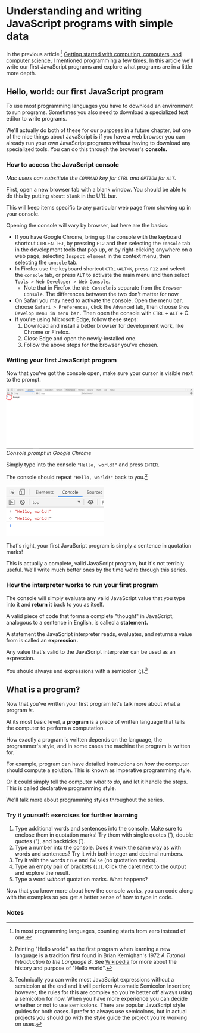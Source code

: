 # Understanding and writing JavaScript programs with simple data

In the previous article,[^1] [Getting started with computing, computers, and computer science](./0-getting-started.md), I mentioned programming a few times. In this article we'll write our first JavaScript programs and explore what programs are in a little more depth.

## Hello, world: our first JavaScript program

To use most programming languages you have to download an environment to run programs. Sometimes you also need to download a specialized text editor to write programs.

We'll actually do both of these for our purposes in a future chapter, but one of the nice things about JavaScript is if you have a web browser you can already run your own JavaScript programs _without_ having to download any specialized tools. You can do this through the browser's **console.**

### How to access the JavaScript console

_Mac users can substitute the `COMMAND` key for `CTRL` and `OPTION` for `ALT`._

First, open a new browser tab with a blank window. You should be able to do this by putting `about:blank` in the URL bar.

This will keep items specific to any particular web page from showing up in your console.

Opening the console will vary by browser, but here are the basics:

- If you have Google Chrome, bring up the console with the keyboard shortcut `CTRL+ALT+J`, by pressing `F12` and then selecting the `console` tab in the development tools that pop up, or by right-clicking anywhere on a web page, selecting `Inspect element` in the context menu, then selecting the `console` tab.
- In Firefox use the keyboard shortcut `CTRL+ALT+K`, press `F12` and select the `console` tab, or press `ALT` to activate the main menu and then select `Tools > Web Developer > Web Console`.
  - Note that in Firefox the `Web Console` is separate from the `Browser Console`. The differences between the two don't matter for now.
- On Safari you may need to activate the console. Open the menu bar, choose `Safari > Preferences`, click the `Advanced` tab, then choose `Show Develop menu in menu bar.` Then open the console with `CTRL` + `ALT` + C.
- If you're using Microsoft Edge, follow these steps:
  1. Download and install a better browser for development work, like Chrome or Firefox.
  2. Close Edge and open the newly-installed one.
  3. Follow the above steps for the browser you've chosen.

### Writing your first JavaScript program

Now that you've got the console open, make sure your cursor is visible next to the prompt.

![console-prompt](./images/empty-console.png "Console prompt")
*Console prompt in Google Chrome*

Simply type into the console `"Hello, world!"` and press `ENTER`.

The console should repeat `"Hello, world!"` back to you.[^2]

![hello-world](./images/hello-world.png "Hello, world!")

That's right, your first JavaScript program is simply a sentence in quotation marks!

This is actually a complete, valid JavaScript program, but it's not terribly useful. We'll write much better ones by the time we're through this series.

### How the interpreter works to run your first program

The console will simply evaluate any valid JavaScript value that you type into it and **return** it back to you as itself.

A valid piece of code that forms a complete "thought" in JavaScript, analogous to a sentence in English, is called a **statement.**

A statement the JavaScript interpreter reads, evaluates, and returns a value from is called an **expression.**

Any value that's valid to the JavaScript interpreter can be used as an expression.

You should always end expressions with a semicolon (;).[^3]

## What is a program?

Now that you've written your first program let's talk more about what a program _is_.

At its most basic level, a **program** is a piece of written language that tells the computer to perform a computation.

How exactly a program is written depends on the language, the programmer's style, and in some cases the machine the program is written for.

For example, program can have detailed instructions on _how_ the computer should compute a solution. This is known as imperative programming style.

Or it could simply tell the computer _what to do_, and let it handle the steps. This is called declarative programming style.

We'll talk more about programming styles throughout the series.

### Try it yourself: exercises for further learning

1. Type additional words and sentences into the console. Make sure to enclose them in quotation marks! Try them with single quotes ('), double quotes ("), and backticks (`).
2. Type a number into the console. Does it work the same way as with words and sentences? Try it with both integer and decimal numbers.
3. Try it with the words `true` and `false` (no quotation marks).
4. Type an empty pair of brackets (`[]`). Click the caret next to the output and explore the result.
5. Type a word _without_ quotation marks. What happens?

Now that you know more about how the console works, you can code along with the examples so you get a better sense of how to type in code.

### Notes

[^1]: In most programming languages, counting starts from zero instead of one.

[^2]: Printing "Hello world" as the first program when learning a new language is a tradition first found in Brian Kernighan's 1972 _A Tutorial Introduction to the Language B_. See [Wikipedia](https://en.wikipedia.org/wiki/%22Hello,_World!%22_program) for more about the history and purpose of "Hello world".

[^3]: Technically you can write most JavaScript expressions without a semicolon at the end and it will perform Automatic Semicolon Insertion; however, the rules for this are complex so you're better off always using a semicolon for now. When you have more experience you can decide whether or not to use semicolons. There are popular JavaScript style guides for both cases. I prefer to always use semicolons, but in actual projects you should go with the style guide the project you're working on uses.
